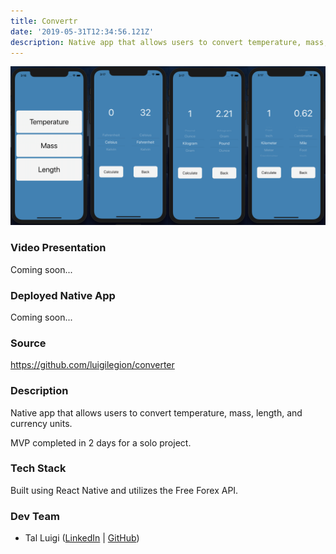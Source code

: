 ```yaml
---
title: Convertr
date: '2019-05-31T12:34:56.121Z'
description: Native app that allows users to convert temperature, mass, length, and currency units.
---
```


![Convertr Screenshot](./screenshot.png)

### Video Presentation

Coming soon...

### Deployed Native App

Coming soon...

### Source

<https://github.com/luigilegion/converter>

### Description

Native app that allows users to convert temperature, mass, length, and currency units.

MVP completed in 2 days for a solo project.

### Tech Stack

Built using React Native and utilizes the Free Forex API.

### Dev Team

- Tal Luigi ([LinkedIn](https://www.linkedin.com/in/talluigi) | [GitHub](https://github.com/luigilegion))
